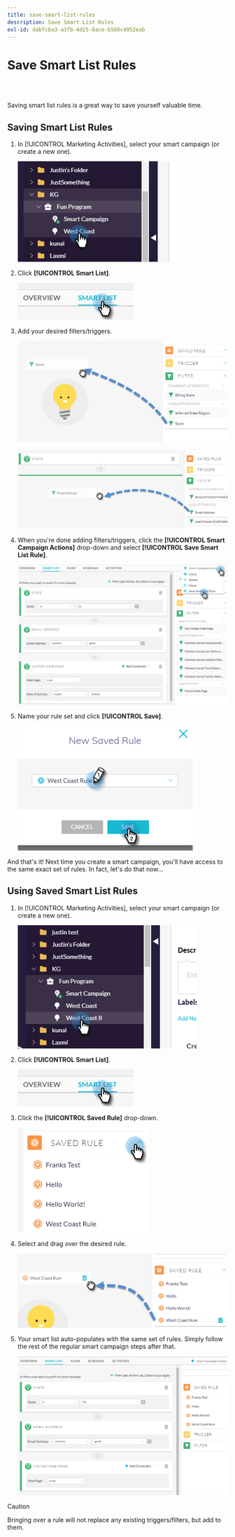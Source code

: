 ```yaml
---
title: save-smart-list-rules
description: Save Smart List Rules
exl-id: dabfcba3-a3fb-4d25-8ace-b569c4952eab
---
```

# Save Smart List Rules

<br>&nbsp;

Saving smart list rules is a great way to save yourself valuable time.

## Saving Smart List Rules

1. In [!UICONTROL Marketing Activities], select your smart campaign (or create a new one).

   ![Image One](/help/sky/assets/smart-lists-and-static-lists/save-smart-list-rules/save-smart-list-rules-1.png)

1. Click **[!UICONTROL Smart List]**.

   ![Image Two](/help/sky/assets/smart-lists-and-static-lists/save-smart-list-rules/save-smart-list-rules-2.png)

1. Add your desired filters/triggers.

   ![Image Three](/help/sky/assets/smart-lists-and-static-lists/save-smart-list-rules/save-smart-list-rules-3.png)

   ![Image Four](/help/sky/assets/smart-lists-and-static-lists/save-smart-list-rules/save-smart-list-rules-4.png)

1. When you're done adding filters/triggers, click the **[!UICONTROL Smart Campaign Actions]** drop-down and select **[!UICONTROL Save Smart List Rule]**.

   ![Image Five](/help/sky/assets/smart-lists-and-static-lists/save-smart-list-rules/save-smart-list-rules-5.png)

1. Name your rule set and click **[!UICONTROL Save]**.

   ![Image Six](/help/sky/assets/smart-lists-and-static-lists/save-smart-list-rules/save-smart-list-rules-6.png)

And that's it! Next time you create a smart campaign, you'll have access to the same exact set of rules. In fact, let's do that now...

## Using Saved Smart List Rules

1. In [!UICONTROL Marketing Activities], select your smart campaign (or create a new one).

   ![Image Seven](/help/sky/assets/smart-lists-and-static-lists/save-smart-list-rules/save-smart-list-rules-7.png)

1. Click **[!UICONTROL Smart List]**.

   ![Image Eight](/help/sky/assets/smart-lists-and-static-lists/save-smart-list-rules/save-smart-list-rules-8.png)

1. Click the **[!UICONTROL Saved Rule]** drop-down.

   ![Image Nine](/help/sky/assets/smart-lists-and-static-lists/save-smart-list-rules/save-smart-list-rules-9.png)

1. Select and drag over the desired rule.

   ![Image Ten](/help/sky/assets/smart-lists-and-static-lists/save-smart-list-rules/save-smart-list-rules-10.png)

1. Your smart list auto-populates with the same set of rules. Simply follow the rest of the regular smart campaign steps after that.

   ![Image Eleven](/help/sky/assets/smart-lists-and-static-lists/save-smart-list-rules/save-smart-list-rules-11.png)

>[!CAUTION]
>
>Bringing over a rule will not replace any existing triggers/filters, but add to them.
